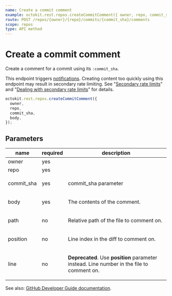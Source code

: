 ```yaml
---
name: Create a commit comment
example: octokit.rest.repos.createCommitComment({ owner, repo, commit_sha, body })
route: POST /repos/{owner}/{repo}/commits/{commit_sha}/comments
scope: repos
type: API method
---
```


# Create a commit comment

Create a comment for a commit using its `:commit_sha`.

This endpoint triggers [notifications](https://docs.github.com/en/github/managing-subscriptions-and-notifications-on-github/about-notifications). Creating content too quickly using this endpoint may result in secondary rate limiting. See "[Secondary rate limits](https://docs.github.com/rest/overview/resources-in-the-rest-api#secondary-rate-limits)" and "[Dealing with secondary rate limits](https://docs.github.com/rest/guides/best-practices-for-integrators#dealing-with-secondary-rate-limits)" for details.

```js
octokit.rest.repos.createCommitComment({
  owner,
  repo,
  commit_sha,
  body,
});
```

## Parameters

<table>
  <thead>
    <tr>
      <th>name</th>
      <th>required</th>
      <th>description</th>
    </tr>
  </thead>
  <tbody>
    <tr><td>owner</td><td>yes</td><td>

</td></tr>
<tr><td>repo</td><td>yes</td><td>

</td></tr>
<tr><td>commit_sha</td><td>yes</td><td>

commit_sha parameter

</td></tr>
<tr><td>body</td><td>yes</td><td>

The contents of the comment.

</td></tr>
<tr><td>path</td><td>no</td><td>

Relative path of the file to comment on.

</td></tr>
<tr><td>position</td><td>no</td><td>

Line index in the diff to comment on.

</td></tr>
<tr><td>line</td><td>no</td><td>

**Deprecated**. Use **position** parameter instead. Line number in the file to comment on.

</td></tr>
  </tbody>
</table>

See also: [GitHub Developer Guide documentation](https://docs.github.com/rest/reference/repos#create-a-commit-comment).
